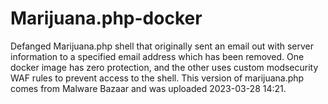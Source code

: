 # Marijuana.php-docker
Defanged Marijuana.php shell that originally sent an email out with server information to a specified email address which has been removed. One docker image has zero protection, and the other uses custom modsecurity WAF rules to prevent access to the shell. This version of marijuana.php comes from Malware Bazaar and was uploaded 2023-03-28 14:21.
